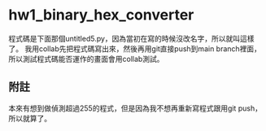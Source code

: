 # hw1_binary_hex_converter
程式碼是下面那個untitled5.py，因為當初在寫的時候沒改名字，所以就叫這樣了。
我用collab先把程式碼寫出來，然後再用git直接push到main branch裡面，所以測試程式碼能否運作的畫面會用collab測試。
## 附註
本來有想到做偵測超過255的程式，但是因為我不想再重新寫程式跟用git push，所以就算了。
